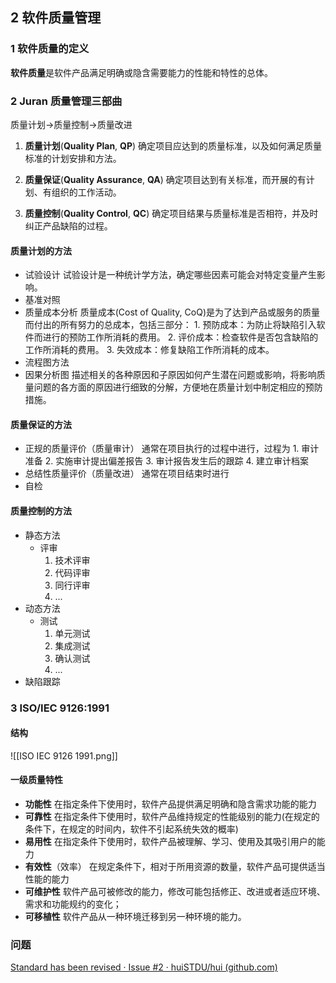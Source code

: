 ## 2 软件质量管理

### 1 软件质量的定义

**软件质量**是软件产品满足明确或隐含需要能力的性能和特性的总体。

### 2 Juran 质量管理三部曲

质量计划->质量控制->质量改进

1. **质量计划**(**Quality Plan**, **QP**)
	确定项目应达到的质量标准，以及如何满足质量标准的计划安排和方法。

2. **质量保证**(**Quality Assurance**, **QA**)
	确定项目达到有关标准，而开展的有计划、有组织的工作活动。

3. **质量控制**(**Quality Control**, **QC**)
	确定项目结果与质量标准是否相符，并及时纠正产品缺陷的过程。

#### 质量计划的方法

- 试验设计
	试验设计是一种统计学方法，确定哪些因素可能会对特定变量产生影响。
- 基准对照
- 质量成本分析
	质量成本(Cost of Quality, CoQ)是为了达到产品或服务的质量而付出的所有努力的总成本，包括三部分：
		1. 预防成本：为防止将缺陷引入软件而进行的预防工作所消耗的费用。
		2. 评价成本：检查软件是否包含缺陷的工作所消耗的费用。
		3. 失效成本：修复缺陷工作所消耗的成本。
- 流程图方法
- 因果分析图
	描述相关的各种原因和子原因如何产生潜在问题或影响，将影响质量问题的各方面的原因进行细致的分解，方便地在质量计划中制定相应的预防措施。 

#### 质量保证的方法

- 正规的质量评价（质量审计）
	通常在项目执行的过程中进行，过程为
		1. 审计准备
		2. 实施审计提出偏差报告
		3. 审计报告发生后的跟踪
		4. 建立审计档案
- 总结性质量评价（质量改进）
	通常在项目结束时进行
- 自检

#### 质量控制的方法

- 静态方法
	- 评审
		1. 技术评审
		2. 代码评审
		3. 同行评审
		4. ...
- 动态方法
	- 测试
		1. 单元测试
		2. 集成测试
		3. 确认测试
		4. ...
- 缺陷跟踪

### 3 ISO/IEC 9126:1991

#### 结构

![[ISO IEC 9126 1991.png]]

#### 一级质量特性
- **功能性**
	在指定条件下使用时，软件产品提供满足明确和隐含需求功能的能力
- **可靠性**
	在指定条件下使用时，软件产品维持规定的性能级别的能力(在规定的条件下，在规定的时间内，软件不引起系统失效的概率)
- **易用性**
	在指定条件下使用时，软件产品被理解、学习、使用及其吸引用户的能力
- **有效性**（效率）
	在规定条件下，相对于所用资源的数量，软件产品可提供适当性能的能力
- **可维护性**
	软件产品可被修改的能力，修改可能包括修正、改进或者适应环境、需求和功能规约的变化；
- **可移植性**
	软件产品从一种环境迁移到另一种环境的能力。
	
### 问题

[Standard has been revised · Issue #2 · huiSTDU/hui (github.com)](https://github.com/huiSTDU/hui/issues/2)





